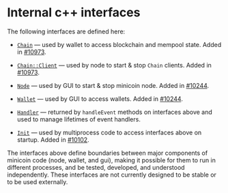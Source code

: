 # Internal c++ interfaces

The following interfaces are defined here:

* [`Chain`](chain.h) — used by wallet to access blockchain and mempool state. Added in [#10973](https://github.com/minicoin/minicoin/pull/10973).

* [`Chain::Client`](chain.h) — used by node to start & stop `Chain` clients. Added in [#10973](https://github.com/minicoin/minicoin/pull/10973).

* [`Node`](node.h) — used by GUI to start & stop minicoin node. Added in [#10244](https://github.com/minicoin/minicoin/pull/10244).

* [`Wallet`](wallet.h) — used by GUI to access wallets. Added in [#10244](https://github.com/minicoin/minicoin/pull/10244).

* [`Handler`](handler.h) — returned by `handleEvent` methods on interfaces above and used to manage lifetimes of event handlers.

* [`Init`](init.h) — used by multiprocess code to access interfaces above on startup. Added in [#10102](https://github.com/minicoin/minicoin/pull/10102).

The interfaces above define boundaries between major components of minicoin code (node, wallet, and gui), making it possible for them to run in different processes, and be tested, developed, and understood independently. These interfaces are not currently designed to be stable or to be used externally.
